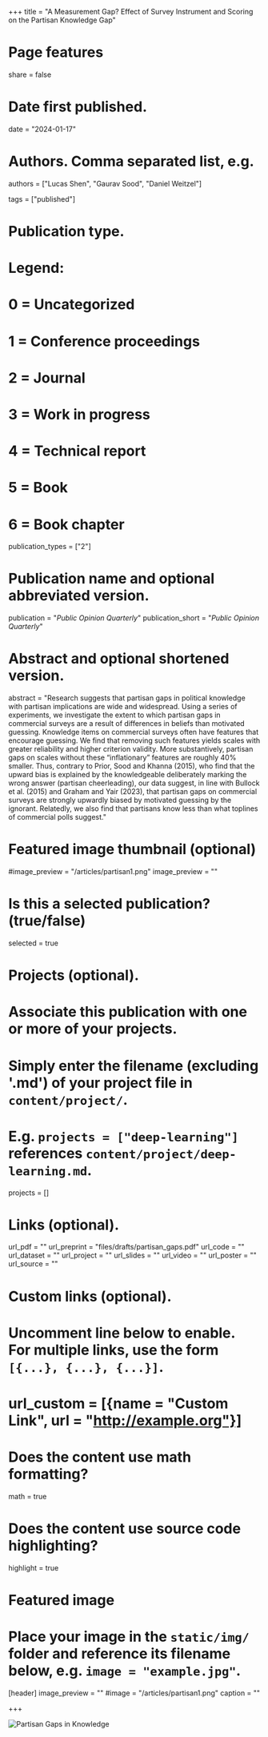 

+++
title = "A Measurement Gap? Effect of Survey Instrument and Scoring on the Partisan Knowledge Gap"

# Page features
share =  false

# Date first published.
date = "2024-01-17"

# Authors. Comma separated list, e.g.
authors = ["Lucas Shen", "Gaurav Sood", "Daniel Weitzel"]

tags = ["published"]

# Publication type.
# Legend:
# 0 = Uncategorized
# 1 = Conference proceedings
# 2 = Journal
# 3 = Work in progress
# 4 = Technical report
# 5 = Book
# 6 = Book chapter
publication_types = ["2"]

# Publication name and optional abbreviated version.
publication = "*Public Opinion Quarterly*"
publication_short = "*Public Opinion Quarterly*"

# Abstract and optional shortened version.
abstract = "Research suggests that partisan gaps in political knowledge with partisan implications are wide and widespread. Using a series of experiments, we investigate the extent to which partisan gaps in commercial surveys are a result of differences in beliefs than motivated guessing. Knowledge items on commercial surveys often have features that encourage guessing. We find that removing such features yields scales with greater reliability and higher criterion validity. More substantively, partisan gaps on scales without these “inflationary” features are roughly 40% smaller. Thus, contrary to Prior, Sood and Khanna (2015), who find that the upward bias is explained by the knowledgeable deliberately marking the wrong answer (partisan cheerleading), our data suggest, in line with Bullock et al. (2015) and Graham and Yair (2023), that partisan gaps on commercial surveys are strongly upwardly biased by motivated guessing by the ignorant. Relatedly, we also find that partisans know less than what toplines of commercial polls suggest."

# Featured image thumbnail (optional)
#image_preview = "/articles/partisan1.png"
image_preview = ""

# Is this a selected publication? (true/false)
selected = true

# Projects (optional).
#   Associate this publication with one or more of your projects.
#   Simply enter the filename (excluding '.md') of your project file in `content/project/`.
#   E.g. `projects = ["deep-learning"]` references `content/project/deep-learning.md`.
projects = []

# Links (optional).
url_pdf = ""
url_preprint = "files/drafts/partisan_gaps.pdf"
url_code = ""
url_dataset = ""
url_project = ""
url_slides = ""
url_video = ""
url_poster = ""
url_source = ""

# Custom links (optional).
#   Uncomment line below to enable. For multiple links, use the form `[{...}, {...}, {...}]`.
# url_custom = [{name = "Custom Link", url = "http://example.org"}]

# Does the content use math formatting?
math = true

# Does the content use source code highlighting?
highlight = true

# Featured image
# Place your image in the `static/img/` folder and reference its filename below, e.g. `image = "example.jpg"`.
[header]
image_preview = ""
#image = "/articles/partisan1.png"
caption = ""



+++


![Partisan Gaps in Knowledge](../../img/articles/partisan1.png)
